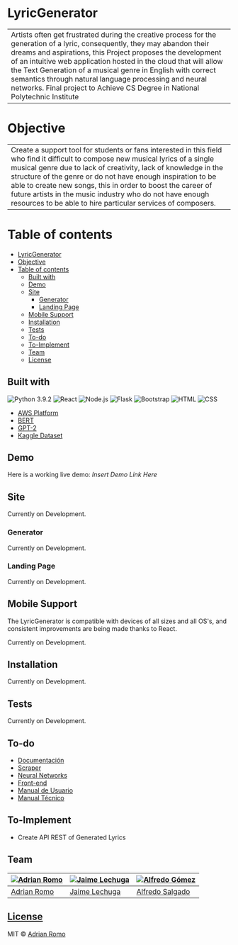 # LyricGenerator
<table>
<tr>
<td>
  Artists often get frustrated during the creative process for the generation of a lyric, consequently, they may abandon their dreams and aspirations, this Project proposes the development of an intuitive web application hosted in the cloud that will allow the Text Generation of a musical genre in English with correct semantics through natural language processing and neural networks. Final project to Achieve CS Degree in National Polytechnic Institute
</td>
</tr>
</table>

# Objective
<table>
<tr>
<td>
    Create a support tool for students or fans interested in this field who find it difficult to compose new musical lyrics of a single musical genre due to lack of creativity, lack of knowledge in the structure of the genre or do not have enough inspiration to be able to create new
songs, this in order to boost the career of future artists in the music industry who do not have enough resources to be able to hire particular services of composers.
</td>
</tr>
</table>

# Table of contents

<!--ts-->
- [LyricGenerator](#lyricgenerator)
- [Objective](#objective)
- [Table of contents](#table-of-contents)
  * [Built with](#built-with)
  * [Demo](#demo)
  * [Site](#site)
    + [Generator](#generator)
    + [Landing Page](#landing-page)
  * [Mobile Support](#mobile-support)
  * [Installation](#installation)
  * [Tests](#tests)
  * [To-do](#to-do)
  * [To-Implement](#to-implement)
  * [Team](#team)
  * [License](https://github.com/AdrianRomo/LyricGenerator/blob/main/LICENSE)
<!--te-->

## Built with 
![Python 3.9.2](https://img.shields.io/badge/-Python3.9.2-05122A?style=flat&logo=python)
![React](https://img.shields.io/badge/-React-05122A?style=flat&logo=react)
![Node.js](https://img.shields.io/badge/-Node.js-05122A?style=flat&logo=node.js)
![Flask](https://img.shields.io/badge/-Flask-05122A?style=flat&logo=flask)
![Bootstrap](https://img.shields.io/badge/-Bootstrap-05122A?style=flat&logo=bootstrap&logoColor=563D7C)
![HTML](https://img.shields.io/badge/-HTML-05122A?style=flat&logo=HTML5)
![CSS](https://img.shields.io/badge/-CSS-05122A?style=flat&logo=CSS3&logoColor=1572B6)

- [AWS Platform](https://aws.amazon.com)
- [BERT](https://huggingface.co/transformers/model_doc/bert.html)
- [GPT-2](https://openai.com/blog/gpt-2-1-5b-release/)
- [Kaggle Dataset](https://www.kaggle.com/neisse/scrapped-lyrics-from-6-genres)

##  Demo

Here is a working live demo: *Insert Demo Link Here* 


## Site

Currently on Development.

### Generator

Currently on Development.

### Landing Page

Currently on Development.

## Mobile Support

The LyricGenerator is compatible with devices of all sizes and all OS's, and consistent improvements are being made thanks to React.

Currently on Development.

## Installation

Currently on Development.

## Tests

Currently on Development.

## To-do
- [Documentación](/Documentacion/README.md)
- [Scraper](/src/Scraper/README.md)
- [Neural Networks](/src/Neural%20Networks/README.md)
- [Front-end](/src/Front-end/README.md)
- [Manual de Usuario](/Documentacion/Manual%20de%20Usuario/README.md)
- [Manual Técnico](/Documentacion/Manual%20Tecnico/README.md)
## To-Implement
- Create API REST of Generated Lyrics

## Team

[![Adrian Romo](https://avatars1.githubusercontent.com/u/17463208?v=4&s=144)](https://github.com/AdrianRomo)  | [![Jaime Lechuga](https://pkimgcdn.peekyou.com/8a3305196bab395057994e0b738029b8.jpeg)](https://github.com/JamesDLechu) | [![Alfredo Gómez]()](https://github.com/JamesDLechu)
---|---|---
[Adrian Romo ](https://github.com/AdrianRomo) |[Jaime Lechuga](https://github.com/JamesDLechu) |[Alfredo Salgado](https://github.com/JamesDLechu)

## [License](https://github.com/AdrianRomo/LyricGenerator/blob/main/LICENSE)

MIT © [Adrian Romo ](https://github.com/AdrianRomo)


